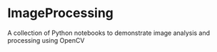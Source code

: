 # ImageProcessing

A collection of Python notebooks to demonstrate image analysis and processing using OpenCV
